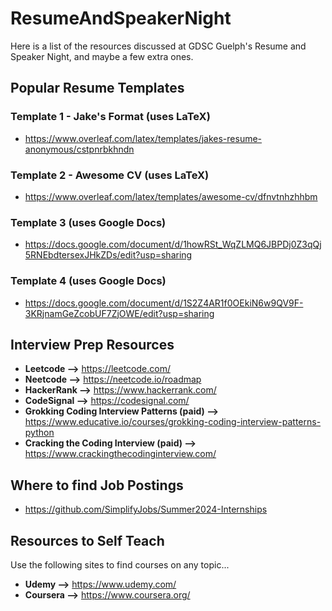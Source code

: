 # ResumeAndSpeakerNight
Here is a list of the resources discussed at GDSC Guelph's Resume and Speaker Night, and maybe a few extra ones.

## Popular Resume Templates
### Template 1 - Jake's Format (uses LaTeX)
- https://www.overleaf.com/latex/templates/jakes-resume-anonymous/cstpnrbkhndn

### Template 2 - Awesome CV (uses LaTeX)
- https://www.overleaf.com/latex/templates/awesome-cv/dfnvtnhzhhbm
  
### Template 3 (uses Google Docs)
- https://docs.google.com/document/d/1howRSt_WqZLMQ6JBPDj0Z3qQj5RNEbdtersexJHkZDs/edit?usp=sharing

### Template 4 (uses Google Docs)
- https://docs.google.com/document/d/1S2Z4AR1f0OEkiN6w9QV9F-3KRjnamGeZcobUF7ZjOWE/edit?usp=sharing


## Interview Prep Resources 
- **Leetcode -->** https://leetcode.com/
- **Neetcode -->** https://neetcode.io/roadmap
- **HackerRank -->** https://www.hackerrank.com/
- **CodeSignal -->** https://codesignal.com/
- **Grokking Coding Interview Patterns (paid) -->** https://www.educative.io/courses/grokking-coding-interview-patterns-python
- **Cracking the Coding Interview (paid) -->** https://www.crackingthecodinginterview.com/

## Where to find Job Postings
- https://github.com/SimplifyJobs/Summer2024-Internships 

## Resources to Self Teach
Use the following sites to find courses on any topic...
- **Udemy -->** https://www.udemy.com/
- **Coursera -->** https://www.coursera.org/
